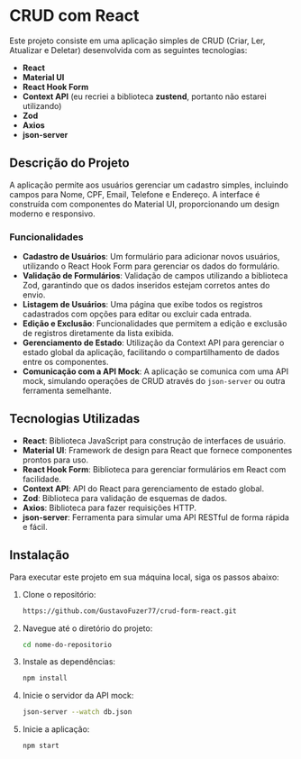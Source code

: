 # CRUD com React

Este projeto consiste em uma aplicação simples de CRUD (Criar, Ler, Atualizar e Deletar) desenvolvida com as seguintes tecnologias:

- **React**
- **Material UI**
- **React Hook Form**
- **Context API** (eu recriei a biblioteca **zustend**, portanto não estarei utilizando)
- **Zod**
- **Axios**
- **json-server**

## Descrição do Projeto

A aplicação permite aos usuários gerenciar um cadastro simples, incluindo campos para Nome, CPF, Email, Telefone e Endereço. A interface é construída com componentes do Material UI, proporcionando um design moderno e responsivo.

### Funcionalidades

- **Cadastro de Usuários**: Um formulário para adicionar novos usuários, utilizando o React Hook Form para gerenciar os dados do formulário.
- **Validação de Formulários**: Validação de campos utilizando a biblioteca Zod, garantindo que os dados inseridos estejam corretos antes do envio.
- **Listagem de Usuários**: Uma página que exibe todos os registros cadastrados com opções para editar ou excluir cada entrada.
- **Edição e Exclusão**: Funcionalidades que permitem a edição e exclusão de registros diretamente da lista exibida.
- **Gerenciamento de Estado**: Utilização da Context API para gerenciar o estado global da aplicação, facilitando o compartilhamento de dados entre os componentes.
- **Comunicação com a API Mock**: A aplicação se comunica com uma API mock, simulando operações de CRUD através do `json-server` ou outra ferramenta semelhante.

## Tecnologias Utilizadas

- **React**: Biblioteca JavaScript para construção de interfaces de usuário.
- **Material UI**: Framework de design para React que fornece componentes prontos para uso.
- **React Hook Form**: Biblioteca para gerenciar formulários em React com facilidade.
- **Context API**: API do React para gerenciamento de estado global.
- **Zod**: Biblioteca para validação de esquemas de dados.
- **Axios**: Biblioteca para fazer requisições HTTP.
- **json-server**: Ferramenta para simular uma API RESTful de forma rápida e fácil.

## Instalação

Para executar este projeto em sua máquina local, siga os passos abaixo:

1. Clone o repositório:
   ```bash
   https://github.com/GustavoFuzer77/crud-form-react.git
   
2. Navegue até o diretório do projeto:
   ```bash
   cd nome-do-repositorio
   
4. Instale as dependências:
   ```bash
   npm install
   
6. Inicie o servidor da API mock:
   ```bash
   json-server --watch db.json
   
8. Inicie a aplicação:
   ```bash
   npm start
   
